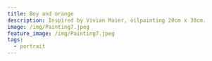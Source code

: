 ```yaml
---
title: Boy and orange
description: Inspired by Vivian Maier, oilpainting 20cm x 30cm.
image: /img/Painting7.jpeg
feature_image: /img/Painting7.jpeg
tags:
  - portrait
---
```

